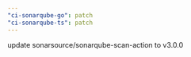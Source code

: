```yaml
---
"ci-sonarqube-go": patch
"ci-sonarqube-ts": patch
---
```


update sonarsource/sonarqube-scan-action to v3.0.0
